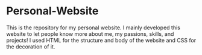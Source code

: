 # Personal-Website

This is the repository for my personal website.
I mainly developed this website to let people know more about me, my passions, skills, and projects!
I used HTML for the structure and body of the website and CSS for the decoration of it.
